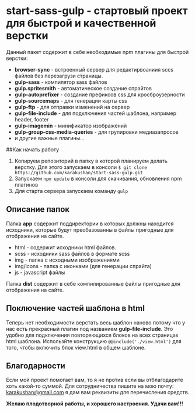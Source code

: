 # start-sass-gulp - стартовый проект для быстрой и качественной верстки

Данный пакет содержит в себе необходимые npm плагины для быстрой верстки:

* **browser-sync** - встроенный сервер для редактирвоаниия sccs файлов без перезагрузи страницы.
* **gulp-sass** - компилятор sass файлов
* **gulp.spritesmith** - автоматическое создание спрайтов
* **gulp-autoprefixer** - создание префиксов css для кросброузерности
* **gulp-sourcemaps** - для генерации карты css
* **gulp-ftp** - для отправки изменений на сервер
* **gulp-file-include** - для подключения частей шаблона, например header, footer
* **gulp-imagemin** - минификатор изображений
* **gulp-group-css-media-queries** - для групировки медиазапросов
* и другие важные плагины...

##Как начать работу

1. Копируем репозиторий в папку в которой планируем делать верстку. Для этого запускаем в консоли ```$ git clone https://github.com/karakushan/start-sass-gulp.git```
2. Запускаем ```npm update``` в консоли для скачивания, обновления npm плагинов
3. Для старта сервера запускаем команду ```gulp```

## Описание папок

Папка **app** содержит поддиректории в которых должны находится исходники, которые будут преобазованны в файлы пригодные для отображения на сайте.
* html - содержит исходники html файлов. 
* scss - исходники sass файлов в формате scss
* img - папка с исходными изображениями
* img/icons - папка с иконками (для генерации спрайта)
* js - javascript файлы

Папка **dist** содержит в себе компилированные файлы пригодные для отображения на сайте.

## Поключение частей шаблона в html

Теперь нет необходимости верстать весь шаблон наново потому что у нас есть прекрасный плагин под названием **gulp-file-include**. Это удобно для подключения повторяющихся блоков на всех страницах html шаблона. Использйте конструкцию ```@@include('./view.html')``` для того, чтобы включить блок view.html в общем шаблоне. 

## Благодарности

Если мой проект помогает вам, то я не против если вы отблагодарите хоть какой-то суммой. Для сотрудничества пишите на мою почту: karakushan@gmail.com я дам вам реквизиты для перечисления средств. 

**Желаю плодотворной работы, и хорошего настроения. Удачи вам!!!**




